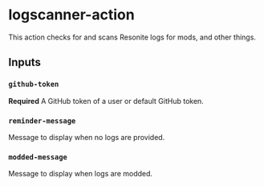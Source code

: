 # logscanner-action

This action checks for and scans Resonite logs for mods, and other things.

## Inputs

### `github-token`

**Required** A GitHub token of a user or default GitHub token.

### `reminder-message`

Message to display when no logs are provided.

### `modded-message`

Message to display when logs are modded.
